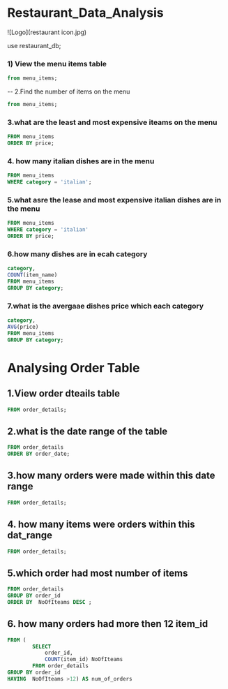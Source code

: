# Restaurant_Data_Analysis

![Logo](restaurant icon.jpg)


use restaurant_db;
### 1) View the menu items table

```sql SELECT *
from menu_items;
```
-- 2.Find the number of items on the menu

```sql SELECT count(*)
from menu_items;
```
### 3.what are the least and most expensive iteams on the menu

```sql SELECT  *
FROM menu_items
ORDER BY price;
```

### 4. how many italian dishes are in the menu

```sql SELECT  COUNT(*)
FROM menu_items
WHERE category = 'italian';
```
### 5.what asre the lease and most expensive italian dishes are in the menu

```sql SELECT *
FROM menu_items
WHERE category = 'italian'
ORDER BY price; 
```
### 6.how many dishes are in ecah category

```sql SELECT
category,
COUNT(item_name)
FROM menu_items
GROUP BY category;
```

### 7.what is the avergaae dishes price which each category


```sql SELECT
category,
AVG(price)
FROM menu_items
GROUP BY category;
```

# Analysing Order Table

## 1.View order dteails table

```sql SELECT *
FROM order_details;
```

## 2.what is the date range of the table

```sql SELECT *
FROM order_details
ORDER BY order_date;
```

## 3.how many orders were made within this date range

```sql SELECT Count( DISTINCT	order_id) total_orders
FROM order_details;
```

## 4. how many items were orders within this dat_range

```sql SELECT Count(*) total_orders
FROM order_details;
```
## 5.which order had most number of items

```sql SELECT order_id, count(item_id) AS NoOfIteams 
FROM order_details
GROUP BY order_id
ORDER BY  NoOfIteams DESC ;
```

## 6. how many orders had more then 12 item_id

```sql SELECT COUNT(order_id)
FROM (
        SELECT 
            order_id,
            COUNT(item_id) NoOfIteams
        FROM order_details
GROUP BY order_id
HAVING  NoOfIteams >12) AS num_of_orders
```

